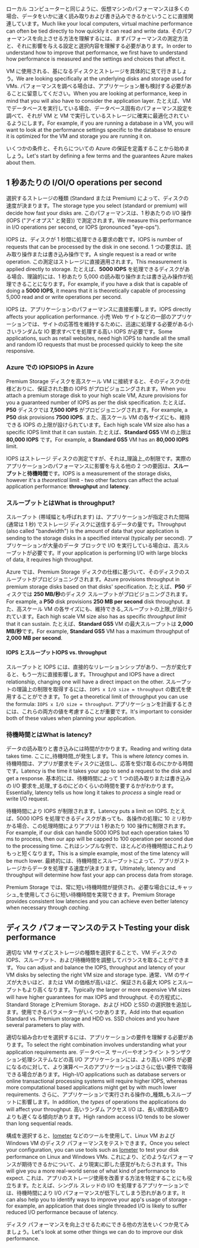<span data-ttu-id="cd44d-101">ローカル コンピューターと同じように、仮想マシンのパフォーマンスは多くの場合、データをいかに速く読み取りおよび書き込みできるかということに直接関連しています。</span><span class="sxs-lookup"><span data-stu-id="cd44d-101">Much like your local computers, virtual machine performance can often be tied directly to how quickly it can read and write data.</span></span> <span data-ttu-id="cd44d-102">そのパフォーマンスを向上させる方法を理解するには、まずパフォーマンスの測定方法と、それに影響を与える設定と選択内容を理解する必要があります。</span><span class="sxs-lookup"><span data-stu-id="cd44d-102">In order to understand how to improve that performance, we first have to understand how performance is measured and the settings and choices that affect it.</span></span>

<span data-ttu-id="cd44d-103">VM に使用される、基になるディスクとストレージを具体的に見て行きましょう。</span><span class="sxs-lookup"><span data-stu-id="cd44d-103">We are looking specifically at the underlying disks and storage used for VMs.</span></span> <span data-ttu-id="cd44d-104">パフォーマンスを調べる場合は、アプリケーション層も検討する必要があることに留意してください。</span><span class="sxs-lookup"><span data-stu-id="cd44d-104">When you are looking at performance, keep in mind that you will also have to consider the application layer.</span></span> <span data-ttu-id="cd44d-105">たとえば、VM でデータベースを実行している場合、データベース固有のパフォーマンス設定を調べて、それが VM と VM で実行しているストレージに確実に最適化されているようにします。</span><span class="sxs-lookup"><span data-stu-id="cd44d-105">For example, if you are running a database in a VM, you will want to look at the performance settings specific to the database to ensure it is optimized for the VM and storage you are running it on.</span></span>

<span data-ttu-id="cd44d-106">いくつかの条件と、それらについての Azure の保証を定義することから始めましょう。</span><span class="sxs-lookup"><span data-stu-id="cd44d-106">Let's start by defining a few terms and the guarantees Azure makes about them.</span></span>

## <a name="io-operations-per-second"></a><span data-ttu-id="cd44d-107">1 秒あたりの I/O</span><span class="sxs-lookup"><span data-stu-id="cd44d-107">I/O operations per second</span></span>

<span data-ttu-id="cd44d-108">選択するストレージの種類 (Standard または Premium) によって、ディスクの速度が決まります。</span><span class="sxs-lookup"><span data-stu-id="cd44d-108">The storage type you select (standard or premium) will decide how fast your disks are.</span></span> <span data-ttu-id="cd44d-109">このパフォーマンスは、1 秒あたりの I/O 操作 (IOPS ("アイオプス" と発音)) で測定されます。</span><span class="sxs-lookup"><span data-stu-id="cd44d-109">We measure this performance in I/O operations per second, or IOPS (pronounced "eye-ops").</span></span>

<span data-ttu-id="cd44d-110">IOPS は、ディスクが 1 秒間に処理できる要求の数です。</span><span class="sxs-lookup"><span data-stu-id="cd44d-110">IOPS is number of requests that can be processed by the disk in one second.</span></span> <span data-ttu-id="cd44d-111">1 つの要求は、読み取り操作または書き込み操作です。</span><span class="sxs-lookup"><span data-stu-id="cd44d-111">A single request is a read or write operation.</span></span> <span data-ttu-id="cd44d-112">この測定はストレージに直接適用されます。</span><span class="sxs-lookup"><span data-stu-id="cd44d-112">This measurement is applied directly to storage.</span></span> <span data-ttu-id="cd44d-113">たとえば、**5000 IOPS** を処理できるディスクがある場合、理論的には、1 秒あたり 5,000 の読み取り操作または書き込み操作が処理できることになります。</span><span class="sxs-lookup"><span data-stu-id="cd44d-113">For example, if you have a disk that is capable of doing a **5000 IOPS**, it means that it is theoretically capable of processing 5,000 read and or write operations per second.</span></span>

<span data-ttu-id="cd44d-114">IOPS は、アプリケーションのパフォーマンスに直接影響します。</span><span class="sxs-lookup"><span data-stu-id="cd44d-114">IOPS directly affects your application performance.</span></span> <span data-ttu-id="cd44d-115">小売 Web サイトなどの一部のアプリケーションでは、サイトの応答性を維持するために、迅速に処理する必要がある小さいランダムな IO 要求すべてを処理する高い IOPS が必要です。</span><span class="sxs-lookup"><span data-stu-id="cd44d-115">Some applications, such as retail websites, need high IOPS to handle all the small and random IO requests that must be processed quickly to keep the site responsive.</span></span>

### <a name="iops-in-azure"></a><span data-ttu-id="cd44d-116">Azure での IOPS</span><span class="sxs-lookup"><span data-stu-id="cd44d-116">IOPS in Azure</span></span>

<span data-ttu-id="cd44d-117">Premium Storage ディスクを高スケール VM に接続すると、そのディスクの仕様どおりに、保証された数の IOPS がプロビジョニングされます。</span><span class="sxs-lookup"><span data-stu-id="cd44d-117">When you attach a premium storage disk to your high scale VM, Azure provisions for you a guaranteed number of IOPS as per the disk specification.</span></span> <span data-ttu-id="cd44d-118">たとえば、**P50** ディスクでは **7,500 IOPS** がプロビジョニングされます。</span><span class="sxs-lookup"><span data-stu-id="cd44d-118">For example, a **P50** disk provisions **7500 IOPS**.</span></span> <span data-ttu-id="cd44d-119">また、高スケール VM の各サイズにも、維持できる IOPS の上限が設けられています。</span><span class="sxs-lookup"><span data-stu-id="cd44d-119">Each high scale VM size also has a specific IOPS limit that it can sustain.</span></span> <span data-ttu-id="cd44d-120">たとえば、**Standard GS5** VM の上限は **80,000 IOPS** です。</span><span class="sxs-lookup"><span data-stu-id="cd44d-120">For example, a **Standard GS5** VM has an **80,000 IOPS** limit.</span></span>

<span data-ttu-id="cd44d-121">IOPS はストレージ ディスクの測定ですが、それは_理論上_の制限です。実際のアプリケーションのパフォーマンスに影響を与える他の 2 つの要因は、**スループット**と**待機時間**です。</span><span class="sxs-lookup"><span data-stu-id="cd44d-121">IOPS is a measurement of the storage disks, however it's a _theoretical_ limit - two other factors can affect the actual application performance: **throughput** and **latency**.</span></span>

### <a name="what-is-throughput"></a><span data-ttu-id="cd44d-122">スループットとは</span><span class="sxs-lookup"><span data-stu-id="cd44d-122">What is throughput?</span></span>
<span data-ttu-id="cd44d-123">スループット (帯域幅とも呼ばれます) は、アプリケーションが指定された間隔 (通常は 1 秒) でストレージ ディスクに送信するデータの量です。</span><span class="sxs-lookup"><span data-stu-id="cd44d-123">Throughput (also called "bandwidth") is the amount of data that your application is sending to the storage disks in a specified interval (typically per second).</span></span> <span data-ttu-id="cd44d-124">アプリケーションが大量のデータ ブロックで I/O を実行している場合は、高スループットが必要です。</span><span class="sxs-lookup"><span data-stu-id="cd44d-124">If your application is performing I/O with large blocks of data, it requires high throughput.</span></span>

<span data-ttu-id="cd44d-125">Azure では、Premium Storage ディスクの仕様に基づいて、そのディスクのスループットがプロビジョニングされます。</span><span class="sxs-lookup"><span data-stu-id="cd44d-125">Azure provisions throughput in premium storage disks based on that disks' specification.</span></span> <span data-ttu-id="cd44d-126">たとえば、**P50** ディスクでは **250 MB/秒**のディスク スループットがプロビジョニングされます。</span><span class="sxs-lookup"><span data-stu-id="cd44d-126">For example, a **P50** disk provisions **250 MB per second** disk throughput.</span></span> <span data-ttu-id="cd44d-127">また、高スケール VM の各サイズにも、維持できる_スループットの上限_が設けられています。</span><span class="sxs-lookup"><span data-stu-id="cd44d-127">Each high scale VM size also has as specific _throughput limit_ that it can sustain.</span></span> <span data-ttu-id="cd44d-128">たとえば、**Standard GS5** VM の最大スループットは **2,000 MB/秒**です。</span><span class="sxs-lookup"><span data-stu-id="cd44d-128">For example, **Standard GS5** VM has a maximum throughput of **2,000 MB per second**.</span></span>

#### <a name="iops-vs-throughput"></a><span data-ttu-id="cd44d-129">IOPS とスループット</span><span class="sxs-lookup"><span data-stu-id="cd44d-129">IOPS vs. throughput</span></span>

<span data-ttu-id="cd44d-130">スループットと IOPS には、直接的なリレーションシップがあり、一方が変化すると、もう一方に直接影響します。</span><span class="sxs-lookup"><span data-stu-id="cd44d-130">Throughput and IOPS have a direct relationship, changing one will have a direct impact on the other.</span></span> <span data-ttu-id="cd44d-131">スループットの理論上の制限を取得するには、`IOPS x I/O size = throughput` の数式を使用することができます。</span><span class="sxs-lookup"><span data-stu-id="cd44d-131">To get a theoretical limit of throughput you can use the formula: `IOPS x I/O size = throughput`.</span></span> <span data-ttu-id="cd44d-132">アプリケーションを計画するときには、これらの両方の値を考慮することが重要です。</span><span class="sxs-lookup"><span data-stu-id="cd44d-132">It's important to consider both of these values when planning your application.</span></span>

### <a name="what-is-latency"></a><span data-ttu-id="cd44d-133">待機時間とは</span><span class="sxs-lookup"><span data-stu-id="cd44d-133">What is latency?</span></span>

<span data-ttu-id="cd44d-134">データの読み取りと書き込みには時間がかかります。</span><span class="sxs-lookup"><span data-stu-id="cd44d-134">Reading and writing data takes time.</span></span> <span data-ttu-id="cd44d-135">ここに_待機時間_が発生します。</span><span class="sxs-lookup"><span data-stu-id="cd44d-135">This is where _latency_ comes in.</span></span> <span data-ttu-id="cd44d-136">待機時間は、アプリが要求をディスクに送信し、応答を受け取るのにかかる時間です。</span><span class="sxs-lookup"><span data-stu-id="cd44d-136">Latency is the time it takes your app to send a request to the disk and get a response.</span></span> <span data-ttu-id="cd44d-137">基本的には、待機時間によって 1 つの読み取りまたは書き込みの I/O 要求を_処理_するのにどのくらいの時間を要するかがわかります。</span><span class="sxs-lookup"><span data-stu-id="cd44d-137">Essentially, latency tells us how long it takes to _process_ a single read or write I/O request.</span></span>

<span data-ttu-id="cd44d-138">待機時間により IOPS が制限されます。</span><span class="sxs-lookup"><span data-stu-id="cd44d-138">Latency puts a limit on IOPS.</span></span> <span data-ttu-id="cd44d-139">たとえば、5000 IOPS を処理できるディスクがあっても、各操作の処理に 10 ミリ秒かかる場合、この処理時間によりアプリは 1 秒あたり 100 操作に制限されます。</span><span class="sxs-lookup"><span data-stu-id="cd44d-139">For example, if our disk can handle 5000 IOPS but each operation takes 10 ms to process, then our app will be capped to 100 operation per second due to the processing time.</span></span> <span data-ttu-id="cd44d-140">これはシンプルな例で、ほとんどの待機時間はこれよりもっと短くなります。</span><span class="sxs-lookup"><span data-stu-id="cd44d-140">This is a simple example, most of the time latency will be much lower.</span></span> <span data-ttu-id="cd44d-141">最終的には、待機時間とスループットによって、アプリがストレージからデータを処理する速度が決まります。</span><span class="sxs-lookup"><span data-stu-id="cd44d-141">Ultimately, latency and throughput will determine how fast your app can process data from storage.</span></span> 

<span data-ttu-id="cd44d-142">Premium Storage では、常に短い待機時間が提供され、必要な場合には_キャッシュ_を使用してさらに短い待機時間を実現できます。</span><span class="sxs-lookup"><span data-stu-id="cd44d-142">Premium Storage provides consistent low latencies and you can achieve even better latency when necessary through _caching_.</span></span> 

## <a name="testing-your-disk-performance"></a><span data-ttu-id="cd44d-143">ディスク パフォーマンスのテスト</span><span class="sxs-lookup"><span data-stu-id="cd44d-143">Testing your disk performance</span></span>

<span data-ttu-id="cd44d-144">適切な VM サイズとストレージの種類を選択することで、VM ディスクの IOPS、スループット、および待機時間を調整してバランスを取ることができます。</span><span class="sxs-lookup"><span data-stu-id="cd44d-144">You can adjust and balance the IOPS, throughput and latency of your VM disks by selecting the right VM size and storage type.</span></span> <span data-ttu-id="cd44d-145">通常、VM のサイズが大きいほど、または VM の価格が高いほど、保証される最大 IOPS とスループットもより高くなります。</span><span class="sxs-lookup"><span data-stu-id="cd44d-145">Typically the larger or more expensive VM sizes will have higher guarantees for max IOPS and throughput.</span></span> <span data-ttu-id="cd44d-146">その方程式に、Standard Storage とPremium Storage、および HDD とSSD の選択肢を追加します。使用できるパラメーターがいくつかあります。</span><span class="sxs-lookup"><span data-stu-id="cd44d-146">Add into that equation Standard vs. Premium storage and HDD vs. SSD choices and you have several parameters to play with.</span></span>

<span data-ttu-id="cd44d-147">適切な組み合わせを選択するには、アプリケーションの要件を理解する必要があります。</span><span class="sxs-lookup"><span data-stu-id="cd44d-147">To select the right combination involves understanding what your application requirements are.</span></span> <span data-ttu-id="cd44d-148">データベース サーバーやオンライン トランザクション処理システムなどの高 I/O アプリケーションには、より高い IOPS が必要になるのに対して、より演算ベースのアプリケーションはさらに低い要件で取得できる場合があります。</span><span class="sxs-lookup"><span data-stu-id="cd44d-148">High-I/O applications such as database servers or online transactional processing systems will require higher IOPS, whereas more computational based applications might get by with much lower requirements.</span></span> <span data-ttu-id="cd44d-149">さらに、アプリケーションで実行される操作の_種類_もスループットに影響します。</span><span class="sxs-lookup"><span data-stu-id="cd44d-149">In addition, the _types_ of operations the applications do will affect your throughput.</span></span> <span data-ttu-id="cd44d-150">高いランダム アクセス I/O は、長い順次読み取りよりも遅くなる傾向があります。</span><span class="sxs-lookup"><span data-stu-id="cd44d-150">High random access I/O tends to be slower than long sequential reads.</span></span>

<span data-ttu-id="cd44d-151">構成を選択すると、[Iometer](http://iometer.org/) などのツールを使用して、Linux VM および Windows VM のディスク パフォーマンスをテストできます。</span><span class="sxs-lookup"><span data-stu-id="cd44d-151">Once you select your configuration, you can use tools such as [Iometer](http://iometer.org/) to test your disk performance on Linux and Windows VMs.</span></span> <span data-ttu-id="cd44d-152">これにより、どのようなパフォーマンスが期待できるかについて、より現実に即した感覚がもたらされます。</span><span class="sxs-lookup"><span data-stu-id="cd44d-152">This will give you a more real-world sense of what kind of performance to expect.</span></span> <span data-ttu-id="cd44d-153">これは、アプリのストレージ使用を改善する方法を特定することにも役立ちます。たとえば、シングル スレッドの I/O を処理するアプリケーションでは、待機時間により I/O パフォーマンスが低下してしまう恐れがあります。</span><span class="sxs-lookup"><span data-stu-id="cd44d-153">It can also help you to identify ways to improve your app's usage of storage - for example, an application that does single threaded I/O is likely to suffer reduced I/O performance because of latency.</span></span>

<span data-ttu-id="cd44d-154">ディスク パフォーマンスを向上させるためにできる他の方法をいくつか見てみましょう。</span><span class="sxs-lookup"><span data-stu-id="cd44d-154">Let's look at some other things we can do to improve our disk performance.</span></span>

